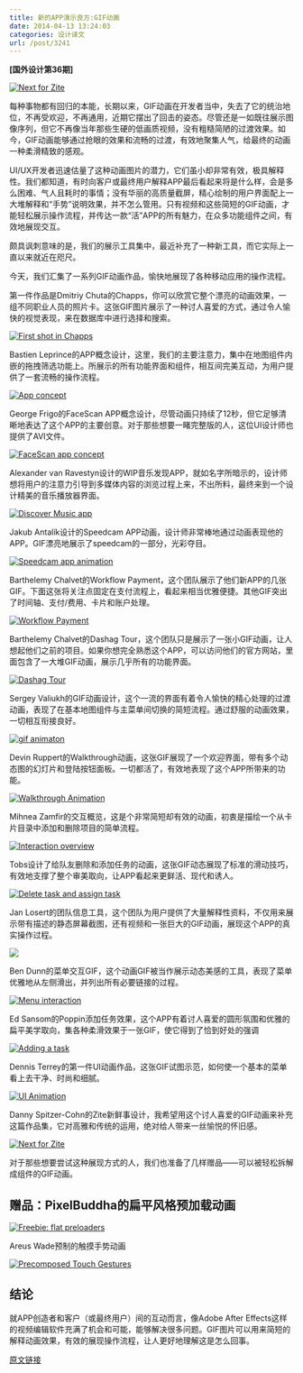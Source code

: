 ```yaml
---
title: 新的APP演示良方:GIF动画
date: 2014-04-13 13:24:03
categories: 设计译文
url: /post/3241
---
```


**[国外设计第36期]**

[![Next for Zite](http://designmodo.com/wp-content/uploads/2014/03/Next-for-Zite.gif)](http://dribbble.com/shots/1451105-What-s-Next-for-Zite)

每种事物都有回归的本能，长期以来，GIF动画在开发者当中，失去了它的统治地位，不再受欢迎，不再通用，近期它摆出了回击的姿态。尽管还是一如既往展示图像序列，但它不再像当年那些生硬的低画质视频，没有粗糙简陋的过渡效果。如今，GIF动画能够通过抢眼的效果和流畅的过渡，有效地聚集人气，给最终的动画一种柔滑精致的感观。

UI/UX开发者迅速估量了这种动画图片的潜力，它们虽小却非常有效，极具解释性。我们都知道，有时向客户或最终用户解释APP最后看起来将是什么样，会是多么困难、气人且耗时的事情；没有华丽的高质量截屏，精心绘制的用户界面配上一大堆解释和“手势”说明效果，并不怎么管用。只有视频和这些简短的GIF动画，才能轻松展示操作流程，并传达一款“活”APP的所有魅力，在众多功能组件之间，有效地展现交互。

颇具讽刺意味的是，我们的展示工具集中，最近补充了一种新工具，而它实际上一直以来就近在咫尺。

今天，我们汇集了一系列GIF动画作品，愉快地展现了各种移动应用的操作流程。

第一件作品是Dmitriy Chuta的Chapps，你可以欣赏它整个漂亮的动画效果，一组不同职业人员的照片卡。这张GIF图片展示了一种讨人喜爱的方式，通过令人愉快的视觉表现，来在数据库中进行选择和搜索。

[![First shot in Chapps](http://designmodo.com/wp-content/uploads/2014/03/First-shot-in-Chapps.gif)](http://dribbble.com/shots/1265487-First-shot-in-Chapps-Animation)

Bastien Leprince的APP概念设计，这里，我们的主要注意力，集中在地图组件内嵌的拖拽筛选功能上。所展示的所有功能界面和组件，相互间完美互动，为用户提供了一套流畅的操作流程。

[![App concept](http://designmodo.com/wp-content/uploads/2014/03/App-concept.gif)](http://dribbble.com/shots/1431325-App-concept-GIF)

George Frigo的FaceScan APP概念设计，尽管动画只持续了12秒，但它足够清晰地表达了这个APP的主要创意。对于那些想要一睹完整版的人，这位UI设计师也提供了AVI文件。

[![FaceScan app concept](http://designmodo.com/wp-content/uploads/2014/03/FaceScan-app-concept.gif)](http://dribbble.com/shots/1439846-FaceScan-app-concept)

Alexander van Ravestyn设计的WIP音乐发现APP，就如名字所暗示的，设计师想将用户的注意力引导到多媒体内容的浏览过程上来，不出所料，最终来到一个设计精美的音乐播放器界面。

[![Discover Music app](http://designmodo.com/wp-content/uploads/2014/03/Discover-Music-app.gif)](http://dribbble.com/shots/1433004-GIF-WIP-Discover-Music-app)

Jakub Antalík设计的Speedcam APP动画，设计师非常棒地通过动画表现他的APP。GIF漂亮地展示了speedcam的一部分，光彩夺目。

[![Speedcam app animation](http://designmodo.com/wp-content/uploads/2014/03/Speedcam-app-animation.gif)](http://dribbble.com/shots/1436337-Speedcam-app-animation)

Barthelemy Chalvet的Workflow Payment，这个团队展示了他们新APP的几张GIF。下面这张将关注点固定在支付流程上，看起来相当优雅便捷。其他GIF突出了时间轴、支付/费用、卡片和账户处理。

[![Workflow Payment](http://designmodo.com/wp-content/uploads/2014/03/Workflow-Payment.gif)](http://dribbble.com/shots/1350930-GIF-Workflow-Payment)

Barthelemy Chalvet的Dashag Tour，这个团队只是展示了一张小GIF动画，让人想起他们之前的项目。如果你想完全熟悉这个APP，可以访问他们的官方网站，里面包含了一大堆GIF动画，展示几乎所有的功能界面。

[![Dashag Tour](http://designmodo.com/wp-content/uploads/2014/03/Dashag-Tour.gif)](http://dribbble.com/shots/1215170-GIF-Dashag-Tour)

Sergey Valiukh的GIF动画设计，这个一流的界面有着令人愉快的精心处理的过渡动画，表现了在基本地图组件与主菜单间切换的简短流程。通过舒服的动画效果，一切相互衔接良好。

[![gif animaton](http://designmodo.com/wp-content/uploads/2014/03/gif_animaton.gif)](http://dribbble.com/shots/1360884-Gif-Animation)

Devin Ruppert的Walkthrough动画，这张GIF展现了一个欢迎界面，带有多个动态图的幻灯片和登陆按钮面板。一切都活了，有效地表现了这个APP所带来的功能。

[![Walkthrough Animation](http://designmodo.com/wp-content/uploads/2014/03/Walkthrough-Animation.gif)](http://dribbble.com/shots/1453070-Walkthrough-Animation)

Mihnea Zamfir的交互概览，这是个非常简短却有效的动画，初衷是描绘一个从卡片目录中添加和删除项目的简单流程。

[![Interaction overview](http://designmodo.com/wp-content/uploads/2014/03/Interaction-overview.gif)](http://dribbble.com/shots/1352068-Interaction-overview)

Tobs设计了给队友删除和添加任务的动画，这张GIF动态展现了标准的滑动技巧，有效地支撑了整个审美取向，让APP看起来更鲜活、现代和诱人。

[![Delete task and assign task](http://designmodo.com/wp-content/uploads/2014/03/Delete-task-and-assign-task.gif)](http://dribbble.com/shots/1074906-GIF-Delete-task-and-assign-task-to-your-teammate-in-action)

Jan Losert的团队信息工具，这个团队为用户提供了大量解释性资料，不仅用来展示带有描述的静态屏幕截图，还有视频和一张巨大的GIF动画，展现这个APP的真实操作过程。

[![](http://designmodo.com/wp-content/uploads/2014/03/Team-Messages.gif)](http://dribbble.com/shots/1422850-Team-Messages)

Ben Dunn的菜单交互GIF，这个动画GIF被当作展示动态美感的工具，表现了菜单优雅地从左侧滑出，并列出所有必要链接的过程。

[![Menu interaction](http://designmodo.com/wp-content/uploads/2014/03/Menu-interaction.gif)](http://dribbble.com/shots/1419291-Menu-interaction-GIF)

Ed Sansom的Poppin添加任务效果，这个APP有着讨人喜爱的圆形氛围和优雅的扁平美学取向，集各种柔滑效果于一张GIF，使它得到了恰到好处的强调

[![Adding a task](http://designmodo.com/wp-content/uploads/2014/03/Adding-a-task.gif)](http://dribbble.com/shots/1455677-Poppin-Adding-a-task-GIF)

Dennis Terrey的第一件UI动画作品，这张GIF试图示范，如何使一个基本的菜单看上去干净、时尚和细腻。

[![UI Animation](http://designmodo.com/wp-content/uploads/2014/03/anim-large.gif)](http://dribbble.com/shots/1448631-My-First-UI-Animation)

Danny Spitzer-Cohn的Zite新鲜事设计，我希望用这个讨人喜爱的GIF动画来补充这篇作品集，它对高雅和传统的运用，绝对给人带来一丝愉悦的怀旧感。

[![Next for Zite](http://designmodo.com/wp-content/uploads/2014/03/Next-for-Zite.gif)](http://dribbble.com/shots/1451105-What-s-Next-for-Zite)

对于那些想要尝试这种展现方式的人，我们也准备了几样赠品——可以被轻松拆解成组件的GIF动画。

## 赠品：PixelBuddha的扁平风格预加载动画

[![Freebie: flat preloaders](http://designmodo.com/wp-content/uploads/2014/03/flat-preloaders.gif)](http://dribbble.com/shots/1456592-Freebie-flat-preloaders)

Areus Wade预制的触摸手势动画

[![Precomposed Touch Gestures](http://designmodo.com/wp-content/uploads/2014/03/Precomposed-Touch-Gestures.gif)](http://dribbble.com/shots/1173787-Precomposed-Touch-Gestures)

## 结论

就APP创造者和客户（或最终用户）间的互动而言，像Adobe After Effects这样的视频编辑软件充满了机会和可能，能够解决很多问题。GIF图片可以用来简短的解释动画效果，有效的展现操作流程，让人更好地理解这是怎么回事。

[原文链接](http://designmodo.com/animated-gif-app-presentation/)